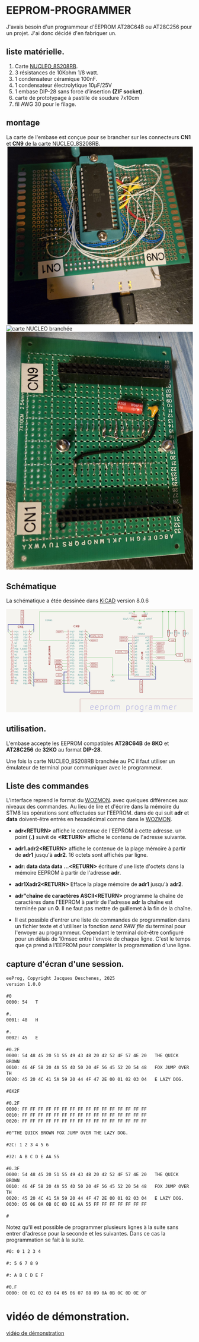 # EEPROM-PROGRAMMER

J'avais besoin d'un programmeur d'EEPROM AT28C64B ou AT28C256  pour un projet. J'ai donc décidé d'en fabriquer un.

## liste matérielle.

1.  Carte [NUCLEO_8S208RB](https://www.st.com/en/evaluation-tools/nucleo-8s208rb.html). 
1.  3 résistances de 10Kohm 1/8 watt.
1.  1 condensateur céramique 100nF. 
1.  1 condensateur électrolytique 10µF/25V 
1.  1 embase DIP-28 sans force d'insertion **(ZIF socket)**.
1.  carte de prototypage à pastille de soudure 7x10cm 
1.  fil AWG 30 pour le filage.

## montage 
La carte de l'embase est conçue pour se brancher sur les connecteurs **CN1** et **CN9** de la carte  NUCLEO_8S208RB.
![dessus](programmeur-dessus.jpg)
![carte NUCLEO branchée](carte-nucleo-branchée.jpg)
![programmeur dessous](programmeur-dessous.jpg)

##  Schématique 
La schématique a étée dessinée dans [KiCAD](KiCAD) version 8.0.6

![schématique](eeProg.png)

## utilisation.
L'embase accepte les EEPROM compatibles **AT28C64B** de **8KO** et **AT28C256** de **32KO**  au format **DIP-28**.

Une fois la carte NUCLEO_8S208RB branchée au PC il faut utiliser un émulateur de terminal pour communiquer avec le programmeur.

## Liste des commandes
L'interface reprend le format du [WOZMON](https://github.com/Picatout/stm8_wozmon).  avec quelques différences aux niveaux des commandes. Au lieu de lire et d'écrire dans la mémoire du STM8 les opérations sont effectuées sur l'EEPROM. dans de qui suit **adr** et **data** doivent-être entrés en hexadécimal comme dans le [WOZMON](https://github.com/Picatout/stm8_wozmon).

* **adr&lt;RETURN&gt;** affiche le contenue de l'EEPROM à cette adresse. un point **(.)** suivit de **&lt;RETURN&gt;** affiche le contenu de l'adresse suivante.
* **adr1.adr2&lt;RETURN&gt;** affiche le contenue de la plage mémoire à partir de **adr1** jusqu'à **adr2**. 16 octets sont affichés par ligne.
* **adr: data data data ...&lt;RETURN&gt;** écriture d'une liste d'octets dans la mémoire EEPROM à partir de l'adresse **adr**.
* **adr1Xadr2&lt;RETURN&gt;** Efface la plage mémoire de **adr1** jusqu'à **adr2**.
* **adr"chaîne de caractères ASCII&lt;RETURN&gt;**  programme la chaîne de caractères dans l'EEPROM à partir de l'adresse **adr** la chaîne est terminée par un **0**. Il ne faut pas mettre de guillemet à la fin de la chaîne.

* Il est possible d'entrer une liste de commandes de programmation dans un fichier texte et d'utililser la fonction *send RAW file* du terminal pour l'envoyer au programmeur. Cependant le terminal doit-être configuré pour un délais de 10msec entre l'envoie de chaque ligne. C'est le temps que ça prend à l'EEPROM pour compléter la programmation d'une ligne.

## capture d'écran d'une session.
```
eeProg, Copyright Jacques Deschenes, 2025
version 1.0.0

#0
0000: 54   T

#.
0001: 48   H

#.
0002: 45   E

#0.2F
0000: 54 48 45 20 51 55 49 43 4B 20 42 52 4F 57 4E 20   THE QUICK BROWN 
0010: 46 4F 58 20 4A 55 4D 50 20 4F 56 45 52 20 54 48   FOX JUMP OVER TH
0020: 45 20 4C 41 5A 59 20 44 4F 47 2E 00 01 02 03 04   E LAZY DOG.

#0X2F

#0.2F
0000: FF FF FF FF FF FF FF FF FF FF FF FF FF FF FF FF                   
0010: FF FF FF FF FF FF FF FF FF FF FF FF FF FF FF FF                   
0020: FF FF FF FF FF FF FF FF FF FF FF FF FF FF FF FF                   

#0"THE QUICK BROWN FOX JUMP OVER THE LAZY DOG.

#2C: 1 2 3 4 5 6

#32: A B C D E AA 55

#0.3F
0000: 54 48 45 20 51 55 49 43 4B 20 42 52 4F 57 4E 20   THE QUICK BROWN 
0010: 46 4F 58 20 4A 55 4D 50 20 4F 56 45 52 20 54 48   FOX JUMP OVER TH
0020: 45 20 4C 41 5A 59 20 44 4F 47 2E 00 01 02 03 04   E LAZY DOG.
0030: 05 06 0A 0B 0C 0D 0E AA 55 FF FF FF FF FF FF FF   

#   
```

Notez qu'il est possible de programmer plusieurs lignes à la suite sans entrer d'adresse pour la seconde et les suivantes. Dans ce cas la programmation se fait à la suite. 
```
#0: 0 1 2 3 4

#: 5 6 7 8 9

#: A B C D E F

#0.F
0000: 00 01 02 03 04 05 06 07 08 09 0A 0B 0C 0D 0E 0F                   

```

# vidéo de démonstration.

[vidéo de démonstration](https://youtu.be/UVvR8ozR9v8?si=aAWOlXhCpEt0Z5P7)
